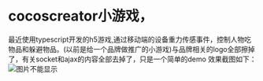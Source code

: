 
# cocoscreator小游戏，
最近使用typescript开发的h5游戏,通过移动端的设备重力传感事件，控制人物吃物品和躲避物品。(以前是给一个品牌做推广的小游戏)与品牌相关的logo全部擦掉了，有关socket和ajax的内容全部去掉了，只是一个简单的demo
效果截图如下：
![图片不能显示](https://github.com/lkang432503/cocoscreatorDemo/blob/master/test.gif)
